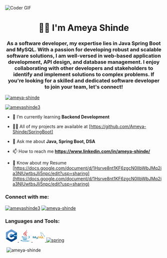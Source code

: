 <img alt="Coder GIF" height=250 width=550 src="https://thumbs.gfycat.com/EvilNextDevilfish-small.gif" />
<h1 align="center"> 🙋‍♂️ I'm Ameya Shinde</h1>
<h3 align="center">As a software developer, my expertise lies in Java Spring Boot and MySQL. With a passion for developing robust and scalable software solutions, I am well-versed in web-based application development, API design, and database management. I enjoy collaborating with other developers and stakeholders to identify and implement solutions to complex problems. If you're looking for a skilled and dedicated software developer to join your team, let's connect!</h3>

<p align="left"> <a href="https://github.com/ryo-ma/github-profile-trophy"><img src="https://github-profile-trophy.vercel.app/?username=ameya-shinde" alt="ameya-shinde" /></a> </p>

<p align="left"> <a href="https://twitter.com/ameyashinde3" target="blank"><img src="https://img.shields.io/twitter/follow/ameyashinde3?logo=twitter&style=for-the-badge" alt="ameyashinde3" /></a> </p>

- 🌱 I’m currently learning **Backend Development**

- 👨‍💻 All of my projects are available at [https://github.com/Ameya-Shinde/SpringBoot]

- 💬 Ask me about **Java, Spring Boot, DSA**

- 📫 How to reach me **https://www.linkedin.com/in/ameya-shinde/**

- 📄 Know about my Resume [https://docs.google.com/document/d/1Hsrve8nt1KF6zgcN0lIbWbJMq2ia3NIUwtbsJIi5npc/edit?usp=sharing](https://docs.google.com/document/d/1Hsrve8nt1KF6zgcN0lIbWbJMq2ia3NIUwtbsJIi5npc/edit?usp=sharing)

<h3 align="left">Connect with me:</h3>
<p align="left">
<a href="https://twitter.com/ameyashinde3" target="blank"><img align="center" src="https://raw.githubusercontent.com/rahuldkjain/github-profile-readme-generator/master/src/images/icons/Social/twitter.svg" alt="ameyashinde3" height="30" width="40" /></a>
<a href="https://linkedin.com/in/ameya-shinde" target="blank"><img align="center" src="https://raw.githubusercontent.com/rahuldkjain/github-profile-readme-generator/master/src/images/icons/Social/linked-in-alt.svg" alt="ameya-shinde" height="30" width="40" /></a>
</p>

<h3 align="left">Languages and Tools:</h3>
<p align="left"> <a href="https://www.w3schools.com/cpp/" target="_blank" rel="noreferrer"> <img src="https://raw.githubusercontent.com/devicons/devicon/master/icons/cplusplus/cplusplus-original.svg" alt="cplusplus" width="40" height="40"/> </a> <a href="https://www.java.com" target="_blank" rel="noreferrer"> <img src="https://raw.githubusercontent.com/devicons/devicon/master/icons/java/java-original.svg" alt="java" width="40" height="40"/> </a> <a href="https://www.mysql.com/" target="_blank" rel="noreferrer"> <img src="https://raw.githubusercontent.com/devicons/devicon/master/icons/mysql/mysql-original-wordmark.svg" alt="mysql" width="40" height="40"/> </a> <a href="https://spring.io/" target="_blank" rel="noreferrer"> <img src="https://www.vectorlogo.zone/logos/springio/springio-icon.svg" alt="spring" width="40" height="40"/> </a> </p>

<p>&nbsp;<img align="center" src="https://github-readme-stats.vercel.app/api?username=ameya-shinde&show_icons=true&locale=en" alt="ameya-shinde" /></p>
